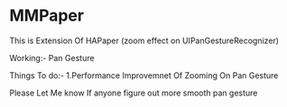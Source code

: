 MMPaper
=======

This is Extension Of HAPaper (zoom effect on UIPanGestureRecognizer)


Working:- 
Pan Gesture


Things To do:-
1.Performance Improvemnet Of Zooming On Pan Gesture

Please Let Me know If anyone figure out more smooth pan gesture  
